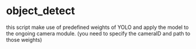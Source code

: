 # object_detect
this script make use of predefined weights of YOLO and apply the model to the ongoing camera module. (you need to specify the cameraID and path to those weights)

